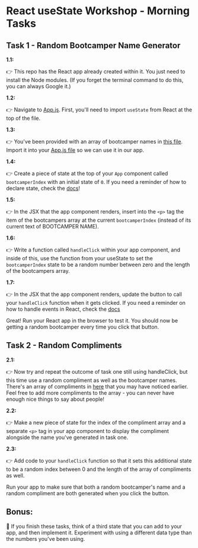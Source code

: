 # React useState Workshop - Morning Tasks

## Task 1 - Random Bootcamper Name Generator

**1.1:**

👉 This repo has the React app already created within it. You just need to install the Node modules. (If you forget the terminal command to do this, you can always Google it.)

**1.2:**

👉 Navigate to [App.js](./src/App.js). First, you'll need to import `useState` from React at the top of the file.

**1.3:**

👉 You've been provided with an array of bootcamper names in [this file](./src/bootcampers.js). Import it into your [App.js file](./src/App.js) so we can use it in our app.

**1.4:**

👉 Create a piece of state at the top of your `App` component called `bootcamperIndex` with an initial state of `0`. If you need a reminder of how to declare state, check the [docs](https://reactjs.org/docs/hooks-overview.html)!

**1.5:**

👉 In the JSX that the app component renders, insert into the `<p>` tag the item of the bootcampers array at the current `bootcamperIndex` (instead of its current text of BOOTCAMPER NAME).

**1.6:**

👉 Write a function called `handleClick` within your app component, and inside of this, use the function from your useState to set the `bootcamperIndex` state to be a random number between zero and the length of the bootcampers array.

**1.7:**

👉 In the JSX that the app component renders, update the button to call your `handleClick` function when it gets clicked. If you need a reminder on how to handle events in React, check the [docs](https://reactjs.org/docs/handling-events.html)

Great! Run your React app in the browser to test it. You should now be getting a random bootcamper every time you click that button.

## Task 2 - Random Compliments

**2.1:**

👉 Now try and repeat the outcome of task one still using handleClick, but this time use a random compliment as well as the bootcamper names. There's an array of compliments in [here](./src/bootcampers.js) that you may have noticed earlier. Feel free to add more compliments to the array - you can never have enough nice things to say about people! 

**2.2:**

👉 Make a new piece of state for the index of the compliment array and a separate `<p>` tag in your app component to display the compliment alongside the name you've generated in task one.

**2.3:**

👉 Add code to your `handleClick` function so that it sets this additional state to be a random index between 0 and the length of the array of compliments as well.

Run your app to make sure that both a random bootcamper's name and a random compliment are both generated when you click the button.

## Bonus:

🌟 If you finish these tasks, think of a third state that you can add to your app, and then implement it. Experiment with using a different data type than the numbers you've been using.

